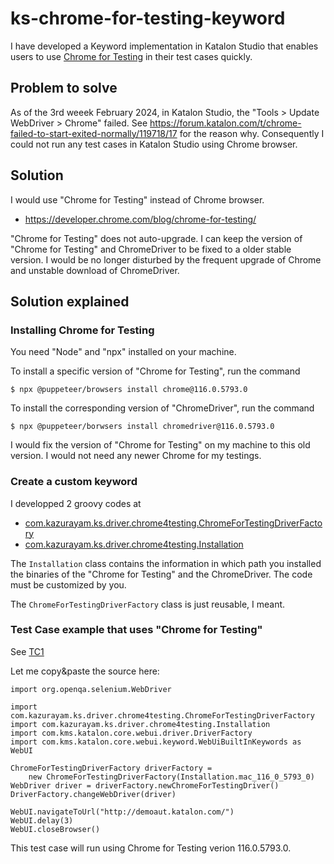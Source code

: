 # ks-chrome-for-testing-keyword

I have developed a Keyword implementation in Katalon Studio that enables users to use [Chrome for Testing](https://developer.chrome.com/blog/chrome-for-testing/) in their test cases quickly.

## Problem to solve

As of the 3rd weeek February 2024, in Katalon Studio, the "Tools > Update WebDriver > Chrome" failed. See https://forum.katalon.com/t/chrome-failed-to-start-exited-normally/119718/17 for the reason why. Consequently I could not run any test cases in Katalon Studio using Chrome browser.

## Solution

I would use "Chrome for Testing" instead of Chrome browser.

- https://developer.chrome.com/blog/chrome-for-testing/

"Chrome for Testing" does not auto-upgrade. I can keep the version of "Chrome for Testing" and ChromeDriver to be fixed to a older stable version. I would be no longer disturbed by the frequent upgrade of Chrome and unstable download of ChromeDriver.

## Solution explained

### Installing Chrome for Testing

You need "Node" and "npx" installed on your machine.

To install a specific version of "Chrome for Testing", run the command

```
$ npx @puppeteer/browsers install chrome@116.0.5793.0
```

To install the corresponding version of "ChromeDriver", run the command

```
$ npx @puppeteer/borwsers install chromedriver@116.0.5793.0
```

I would fix the version of "Chrome for Testing" on my machine to this old version. I would not need any newer Chrome for my testings.

### Create a custom keyword

I developped 2 groovy codes at

- [com.kazurayam.ks.driver.chrome4testing.ChromeForTestingDriverFactory](https://github.com/kazurayam/ks-chrome-for-testing-keyword/blob/master/Keywords/com/kazurayam/ks/driver/chrome4testing/ChromeForTestingDriverFactory.groovy)
- [com.kazurayam.ks.driver.chrome4testing.Installation](https://github.com/kazurayam/ks-chrome-for-testing-keyword/blob/master/Keywords/com/kazurayam/ks/driver/chrome4testing/Installation.groovy)


The `Installation` class contains the information in which path you installed the binaries of the "Chrome for Testing" and the ChromeDriver. The code must be customized by you.

The `ChromeForTestingDriverFactory` class is just reusable, I meant.

### Test Case example that uses "Chrome for Testing"

See [TC1](https://github.com/kazurayam/ks-chrome-for-testing-keyword/blob/master/Scripts/TC1/Script1708343560671.groovy)

Let me copy&paste the source here:

```
import org.openqa.selenium.WebDriver

import com.kazurayam.ks.driver.chrome4testing.ChromeForTestingDriverFactory
import com.kazurayam.ks.driver.chrome4testing.Installation
import com.kms.katalon.core.webui.driver.DriverFactory
import com.kms.katalon.core.webui.keyword.WebUiBuiltInKeywords as WebUI

ChromeForTestingDriverFactory driverFactory =
    new ChromeForTestingDriverFactory(Installation.mac_116_0_5793_0)
WebDriver driver = driverFactory.newChromeForTestingDriver()
DriverFactory.changeWebDriver(driver)

WebUI.navigateToUrl("http://demoaut.katalon.com/")
WebUI.delay(3)
WebUI.closeBrowser()
```

This test case will run using Chrome for Testing verion 116.0.5793.0.
